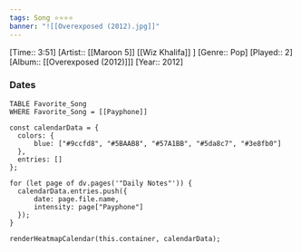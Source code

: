 ```yaml
---
tags: Song ⭐⭐⭐⭐ 
banner: "![[Overexposed (2012).jpg]]"
---
```

[Time:: 3:51]
[Artist:: [[Maroon 5]] [[Wiz Khalifa]] ]
[Genre:: Pop]
[Played:: 2]
[Album:: [[Overexposed (2012)]]]
[Year:: 2012]
### Dates
````dataview
TABLE Favorite_Song
WHERE Favorite_Song = [[Payphone]]
````
  ```dataviewjs
const calendarData = { 
	colors: { 
		blue: ["#9ccfd8", "#5BAAB8", "#57A1BB", "#5da8c7", "#3e8fb0"] 
	}, 
	entries: [] 
}; 

for (let page of dv.pages('"Daily Notes"')) { 
	calendarData.entries.push({ 
		date: page.file.name, 
		intensity: page["Payphone"]
	}); 
} 

renderHeatmapCalendar(this.container, calendarData);
```
